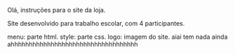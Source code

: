 Olá, instruções para o site da loja.

Site desenvolvido para trabalho escolar, com 4 participantes.

menu: parte html.
style: parte css.
logo: imagem do site.
aiai
tem nada ainda ahhhhhhhhhhhhhhhhhhhhhhhhhhhhhhhhhhh